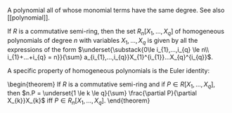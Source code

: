 A polynomial all of whose monomial terms have the same degree. See also [[polynomial]].

If $R$ is a commutative semi-ring, then the set $R_{n}[X_{1},...,X_{q}]$ of homogeneous polynomials of degree $n$ with variables $X_{1},...,X_{q}$ is given by all the expressions of the form $\underset{\substack{0\le i_{1},...,i_{q} \le n\\ i_{1}+...+i_{q} = n}}{\sum} a_{i_{1},...,i_{q}}X_{1}^{i_{1}}...X_{q}^{i_{q}}$.

A specific property of homogeneous polynomials is the Euler identity:

\begin{theorem}
If $R$ is a commutative semi-ring and if $P \in R[X_{1},...,X_{q}]$, then $n.P = \underset{1 \le k \le q}{\sum} \frac{\partial P}{\partial X_{k}}X_{k}$ iff $P \in R_{n}[X_{1},...,X_{q}]$.
\end{theorem}